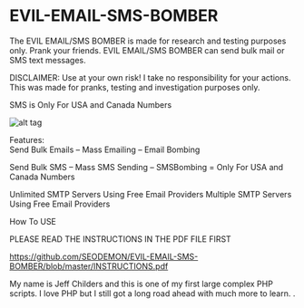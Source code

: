 # EVIL-EMAIL-SMS-BOMBER
The EVIL EMAIL/SMS BOMBER is made for research and testing purposes only.  Prank your friends.  EVIL EMAIL/SMS BOMBER can send bulk mail or SMS text messages.
 
 DISCLAIMER:  Use at your own risk!  I take no responsibility for your actions.  This was made for pranks, testing and investigation purposes only.
 
 SMS is Only For USA and Canada Numbers
 
![alt tag](https://github.com/SEODEMON/EVIL-EMAIL-SMS-BOMBER/blob/master/images/SCREEN_SHOT.jpg)

Features:  
Send Bulk Emails – Mass Emailing – Email Bombing

Send Bulk SMS – Mass SMS Sending – SMSBombing  =  Only For USA and Canada Numbers

Unlimited SMTP Servers Using Free Email Providers
Multiple SMTP Servers Using Free Email Providers

How To USE 

PLEASE READ THE INSTRUCTIONS IN THE PDF FILE FIRST   

https://github.com/SEODEMON/EVIL-EMAIL-SMS-BOMBER/blob/master/INSTRUCTIONS.pdf

 My name is Jeff Childers and this is one of my first large complex PHP scripts.  I love PHP but I still got a long road ahead with much more to learn. .
  
